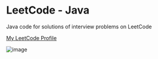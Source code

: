 # LeetCode - Java
Java code for solutions of interview problems on LeetCode

[My LeetCode Profile](https://leetcode.com/rahulbiswas12/)

![image](https://user-images.githubusercontent.com/49182089/123376498-2f512080-d5a8-11eb-8048-e9dad3071f79.png)
